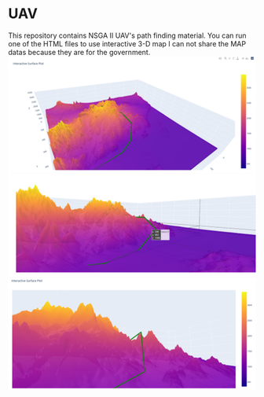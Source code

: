 # UAV
This repository contains NSGA II UAV's path finding material. You can run one of the HTML files to use interactive 3-D map
I can not share the MAP datas because they are for the government.
![image.png](image.png)
![image2.png](2.jpg)
![image3.png](3.png)
